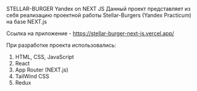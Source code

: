 STELLAR-BURGER Yandex on NEXT JS
Данный проект представляет из себя реализацию проектной работы Stellar-Burgers (Yandex Practicum) на базе NEXT.js

Ссылка на приложение - https://stellar-burger-next-js.vercel.app/

При разработке проекта использовались:
1. HTML, CSS, JavaScript
2. React
3. App Router (NEXT.js)
4. TailWind CSS
5. Redux  
